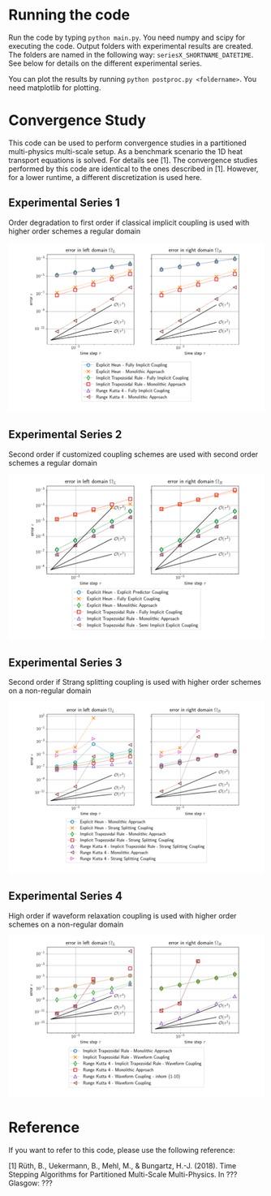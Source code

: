 # Running the code

Run the code by typing ```python main.py```. You need numpy and scipy for executing the code. Output folders with experimental results are created. The folders are named in the following way: ```seriesX_SHORTNAME_DATETIME```. See below for details on the different experimental series.

You can plot the results by running ```python postproc.py <foldername>```. You need matplotlib for plotting.

# Convergence Study

This code can be used to perform convergence studies in a partitioned multi-physics multi-scale setup. As a benchmark scenario the 1D heat transport equations is solved. For details see [1]. The convergence studies performed by this code are identical to the ones described in [1]. However, for a lower runtime, a different discretization is used here.

## Experimental Series 1

Order degradation to first order if classical implicit coupling is used with higher order schemes a regular domain

![](./series1.png)

## Experimental Series 2

Second order if customized coupling schemes are used with second order schemes a regular domain

![](./series2.png)

## Experimental Series 3

Second order if Strang splitting coupling is used with higher order schemes on a non-regular domain

![](./series3.png)

## Experimental Series 4

High order if waveform relaxation coupling is used with higher order schemes on a non-regular domain

![](./series4.png)

# Reference

If you want to refer to this code, please use the following reference:

[1] Rüth, B., Uekermann, B., Mehl, M., & Bungartz, H.-J. (2018). Time Stepping Algorithms for Partitioned Multi-Scale Multi-Physics. In ??? Glasgow: ???
